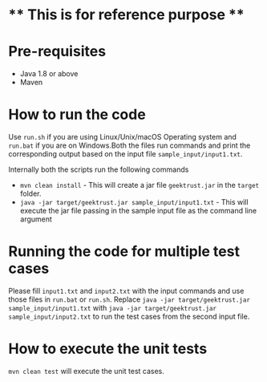 # ** This is for reference purpose **

# Pre-requisites
* Java 1.8 or above
* Maven

# How to run the code
Use `run.sh` if you are using Linux/Unix/macOS Operating system and `run.bat` if you are on Windows.Both the files run commands and print the corresponding output based on the input file `sample_input/input1.txt`.

Internally both the scripts run the following commands 
 * `mvn clean install` - This will create a jar file `geektrust.jar` in the `target` folder.
 * `java -jar target/geektrust.jar sample_input/input1.txt` - This will execute the jar file passing in the sample input file as the command line argument


# Running the code for multiple test cases

 Please fill `input1.txt` and `input2.txt` with the input commands and use those files in `run.bat` or `run.sh`. Replace `java -jar target/geektrust.jar sample_input/input1.txt` with `java -jar target/geektrust.jar sample_input/input2.txt` to run the test cases from the second input file. 


# How to execute the unit tests
 `mvn clean test` will execute the unit test cases.
